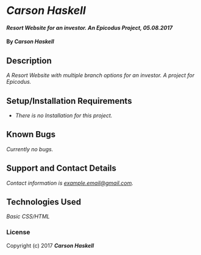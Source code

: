 # _Carson Haskell_

#### _Resort Website for an investor. An Epicodus Project, 05.08.2017_

#### By _**Carson Haskell**_

## Description

_A Resort Website with multiple branch options for an investor. A project for
Epicodus._

## Setup/Installation Requirements

* _There is no Installation for this project._

## Known Bugs

_Currently no bugs._

## Support and Contact Details

_Contact information is example.email@gmail.com._

## Technologies Used

_Basic CSS/HTML_

### License

Copyright (c) 2017 **_Carson Haskell_**
